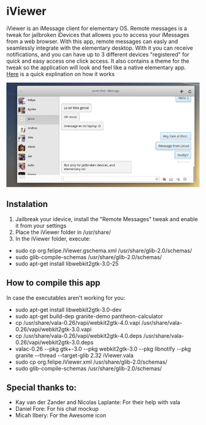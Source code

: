 # iViewer

iViewer is an iMessage client for elementary OS. Remote messages is a tweak for jailbroken iDevices that allowes you to access your iMessages from a web browser. With this app, remote messages can easly and seamlessly integrate with the elementary desktop. With it you can receive notifications, and you can have up to 3 different devices "registered" for quick and easy access one click access. It also contains a theme for the tweak so the application will look and feel like a native elementary app. [Here](https://plus.google.com/116970085465259483479/videos?pid=6108073479399775314&oid=116970085465259483479) is a quick explination on how it works 

![Screenshot](screenshot.png)

## Instalation 

1. Jailbreak your idevice, install the "Remote Messages" tweak and enable it from your settings
2. Place the iViewer folder in /usr/share/
3. In the iViewer folder, execute:
  * sudo cp org.felipe.iViewer.gschema.xml /usr/share/glib-2.0/schemas/
  * sudo glib-compile-schemas /usr/share/glib-2.0/schemas/
  * sudo apt-get install libwebkit2gtk-3.0-25

## How to compile this app

In case the executables aren't working for you: 

* sudo apt-get install libwebkit2gtk-3.0-dev
* sudo apt-get build-dep granite-demo pantheon-calculator
* cp /usr/share/vala-0.26/vapi/webkit2gtk-4.0.vapi /usr/share/vala-0.26/vapi/webkit2gtk-3.0.vapi
* cp /usr/share/vala-0.26/vapi/webkit2gtk-4.0.deps /usr/share/vala-0.26/vapi/webkit2gtk-3.0.deps
* valac-0.26 --pkg gtk+-3.0 --pkg webkit2gtk-3.0 --pkg libnotify --pkg granite --thread --target-glib 2.32 iViewer.vala
* sudo cp org.felipe.iViewer.xml /usr/share/glib-2.0/schemas/
* sudo glib-compile-schemas /usr/share/glib-2.0/schemas/


## Special thanks to:

- Kay van der Zander and Nicolas Laplante: For their help with vala 
- Daniel Fore: For his chat mockup
- Micah Ilbery: For the Awesome icon


